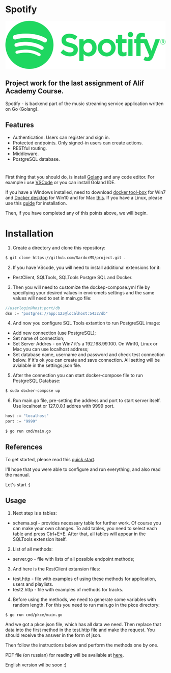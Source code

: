 # Spotify

![screenshot](./img/image.png)

## Project work for the last assignment of Alif Academy Course.

Spotify - is backend part of the music streaming service application written on Go (Golang).

## Features

- Authentication. Users can register and sign in.
- Protected endpoints. Only signed-in users can create actions.
- RESTful routing.
- Middleware.
- PostgreSQL database.


#
First thing that you should do, is install [Golang](https://golang.org/dl/) and any code editor. For example i use [VSCode](https://code.visualstudio.com/) or you can install Goland IDE.

If you have a Windows installed, need to download [docker tool-box](https://github.com/docker/toolbox/releases) for Win7 and [Docker desktop](https://www.docker.com/products/docker-desktop) for Win10 and for Mac [this](https://hub.docker.com/editions/community/docker-ce-desktop-mac).
If you have a Linux, please use this [guide](https://hub.docker.com/search?offering=community&operating_system=linux&q=&type=edition) for installation.

Then, if you have completed any of this points above, we will begin.

##
# Installation

1. Create a directory and clone this repository: 

```sh
$ git clone https://github.com/SardorMS/project.git .
```

2. If you have VScode, you will need to install additional extensions for it:
- RestClient, SQLTools, SQLTools Postgre SQL and Docker.

3. Then you will need to customize the dockep-compose.yml file by specifying your desired values in enviromets  settings and the same values will need to set in main.go file:
```go
//userlogin@host:port/db
dsn := "postgres://app:123@localhost:5432/db"
```

4. And now you configure SQL Tools extantion to run PostgreSQL image:
- Add new connection (use PostgreSQL);
- Set name of connection;
- Set Server Addres - on Win7 it's a 192.168.99.100. On Win10, Linux or Mac you can use localhost address;
- Set database name, username and password and check test connection below. If it's ok you can create and save connection.
All setting will be avialable in the settings.json file.


5. After the connection you can start docker-compose file to run PostgreSQL Database:

```sh
$ sudo docker-compose up
```

6. Run main.go file, pre-setting the address and port to start server itself. Use localhost or 127.0.0.1 addres with 9999 port.
```go
host := "localhost"
port := "9999"
```

```sh
$ go run cmd/main.go
```


## References

To get started, please read this [quick start](https://developer.spotify.com/documentation/web-api/).

I'll hope that you were able to configure and run everything, and also read the manual.

Let's start :)

## Usage

1. Next step is a tables:
- schema.sql  - provides necessary table for further work. Of course you can make your own changes. To add tables, you need to select each table and press Ctrl+E+E. After that, all tables will appear in the SQLTools extension itself.

2. List of all methods:
- server.go - file with lists of all possible endpoint methods;

3. And here is the RestClient extansion files:
- test.http - file with examples of using these methods for application, users and playlists. 
- test2.http - file with examples of methods for tracks.

4. Before using the methods, we need to generate some variables with random length. For this you need to run main.go in the pkce directory:

```sh
$ go run cmd/pkce/main.go
```
And we got a pkce.json file, which has all data we need. Then replace that data into the first method in the test.http file and make the request. You should receive the answer in the form of json.

Then follow the instructions below and perform the methods one by one.

PDF file (on russian) for reading will be available at [here](https://drive.google.com/file/d/1K3MT1Mt5JOnjv9CqdRJ2gASAgn7AuoQl/view?usp=sharing).

English version wil be soon :)
